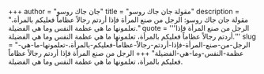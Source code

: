 +++
author = "جان جاك روسو"
title = "مقولة جان جاك روسو"
description = "مقولة جان جاك روسو: الرجل من صنع المرأة فإذا أردتم رجالاً عظاماً فعليكم بالمرأة، تعلمونها ما هي عظمة النفس وما هي الفضيلة."
quote = '''الرجل من صنع المرأة فإذا أردتم رجالاً عظاماً فعليكم بالمرأة، تعلمونها ما هي عظمة النفس وما هي الفضيلة.'''
slug = "الرجل-من-صنع-المرأة-فإذا-أردتم-رجالاً-عظاماً-فعليكم-بالمرأة،-تعلمونها-ما-هي-عظمة-النفس-وما-هي-الفضيلة"
+++
الرجل من صنع المرأة فإذا أردتم رجالاً عظاماً فعليكم بالمرأة، تعلمونها ما هي عظمة النفس وما هي الفضيلة.
